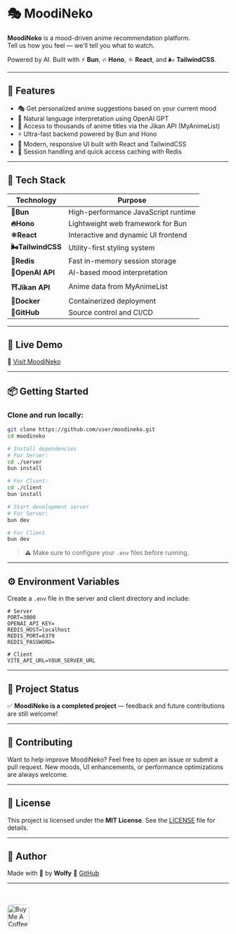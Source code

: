 
# 🎭 MoodiNeko

**MoodiNeko** is a mood-driven anime recommendation platform.  
Tell us how you feel — we'll tell you what to watch.

Powered by AI. Built with ⚡ **Bun**, 🔥 **Hono**, ⚛️ **React**, and 🌬 **TailwindCSS**.

---

## 🌟 Features

- 🎭 Get personalized anime suggestions based on your current mood
- 🤖 Natural language interpretation using OpenAI GPT
- 🧠 Access to thousands of anime titles via the Jikan API (MyAnimeList)
- ⚡ Ultra-fast backend powered by Bun and Hono
- 🎨 Modern, responsive UI built with React and TailwindCSS
- 💾 Session handling and quick access caching with Redis

---

## 🧪 Tech Stack

| Technology     | Purpose                              |
|----------------|--------------------------------------|
| **🥟Bun**        | High-performance JavaScript runtime  |
| **🔥Hono**       | Lightweight web framework for Bun    |
| **⚛️React**      | Interactive and dynamic UI frontend  |
| **🌬TailwindCSS**| Utility-first styling system         |
| **💾Redis**      | Fast in-memory session storage       |
| **🧠OpenAI API** | AI-based mood interpretation         |
| **⛩️Jikan API**  | Anime data from MyAnimeList          |
| **🐋Docker**     | Containerized deployment             |
| **🐙GitHub**     | Source control and CI/CD             |

---

## 🚀 Live Demo

🔗 [Visit MoodiNeko](https://moodineko.wolfy01.me)

---

## 📦 Getting Started

### Clone and run locally:

```bash
git clone https://github.com/user/moodineko.git
cd moodineko

# Install dependencies
# For Server:
cd ./server
bun install

# For Client:
cd ./client
bun install

# Start development server
# For Server:
bun dev

# For Client
bun dev
````

> ⚠️ Make sure to configure your `.env` files before running.

---

## ⚙️ Environment Variables

Create a `.env` file in the server and client directory and include:

```env
# Server
PORT=3000
OPENAI_API_KEY=
REDIS_HOST=localhost
REDIS_PORT=6379
REDIS_PASSWORD=
```

```env
# Client
VITE_API_URL=YOUR_SERVER_URL
```
---

## 📌 Project Status

✅ **MoodiNeko is a completed project** — feedback and future contributions are still welcome!

---

## 🤝 Contributing

Want to help improve MoodiNeko?
Feel free to open an issue or submit a pull request.
New moods, UI enhancements, or performance optimizations are always welcome.

---

## 📄 License

This project is licensed under the **MIT License**.
See the [LICENSE](./LICENSE) file for details.

---

## 👤 Author

Made with 💜 by **Wolfy**
 🐙 [GitHub](https://github.com/wolfy01)

---



<p align="left" style='margin-top:3rem'>
  <a href="https://www.buymeacoffee.com/wolfy01" target="_blank">
    <img src="https://cdn.buymeacoffee.com/buttons/v2/default-yellow.png" alt="Buy Me A Coffee" height="50" style="border-radius:8px;" />
  </a>
</p>
